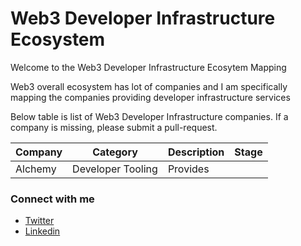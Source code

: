 # Web3 Developer Infrastructure Ecosystem

Welcome to the Web3 Developer Infrastructure Ecosytem Mapping

Web3 overall ecosystem has lot of companies and I am specifically mapping the companies providing developer infrastructure services

Below table is list of  Web3 Developer Infrastructure companies.  If a company is missing, please submit a pull-request. 

| Company | Category | Description | Stage |
| ------- | -------- | ----------- | ----- |
| Alchemy | Developer Tooling | Provides 





### Connect with me

* [Twitter](https://twitter.com/balajisiva)
* [Linkedin](https://www.linkedin.com/in/balajisiva/)


